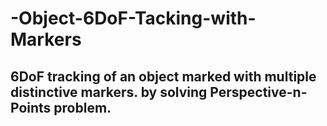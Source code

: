 # -Object-6DoF-Tacking-with-Markers
<h2>6DoF tracking of an object marked with multiple distinctive markers. by solving Perspective-n-Points problem.</h2>


